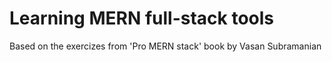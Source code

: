 # Learning MERN full-stack tools
Based on the exercizes from 'Pro MERN stack' book by Vasan Subramanian
